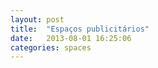 ```yaml
---
layout: post
title:  "Espaços publicitários"
date:   2013-08-01 16:25:06
categories: spaces
---
```



